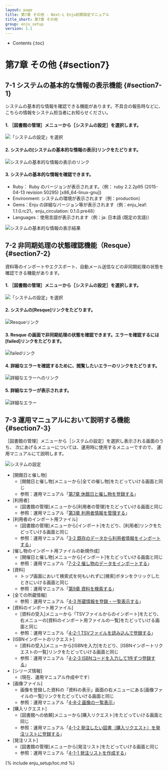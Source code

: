 ```yaml
---
layout: page
title: 第7章 その他 - Next-L Enju初期設定マニュアル
title_short: 第7章 その他
group: enju_setup
version: 1.1
---
```


* Contents
{:toc}

第7章 その他 {#section7}
========================

7-1 システムの基本的な情報の表示機能 {#section7-1}
--------------------------------------------------

システムの基本的な情報を確認できる機能があります。不具合の報告時などに、こちらの情報をシステム担当者にお知らせください。

#### 1. ［図書館の管理］メニューから［システムの設定］を選択します。

![「システムの設定」を選択](../assets/images/1.1/image_system_setup.png)

#### 2. システムの[システムの基本的な情報の表示]リンクをたどります。

![システムの基本的な情報の表示のリンク](../assets/images/1.1/image_initial_systemdisp01.png)

#### 3. システムの基本的な情報を確認できます。

* Ruby： Ruby のバージョンが表示されます。（例： ruby 2.2.2p95 (2015-04-13 revision 50295) [x86_64-linux-gnu])
* Environment: システムの環境が表示されます（例：production）
* Gems：Enju の詳細なバージョン等が表示されます（例：enju_leaf: 1.1.0.rc21，enju_circulation: 0.1.0.pre48）
* Languages：使用言語が表示されます（例：ja: 日本語 (既定の言語)）

![システムの基本的な情報の表示結果](../assets/images/1.1/image_initial_systemdisp03.png)

7-2 非同期処理の状態確認機能（Resque） {#section7-2}
--------------------------------------------------------

資料等のインポートやエクスポート、自動メール送信などの非同期処理の状態を確認できる機能があります。

#### 1. ［図書館の管理］メニューから［システムの設定］を選択します。

![「システムの設定」を選択](../assets/images/1.1/image_system_setup.png) 

#### 2. システムの[Resque]リンクをたどります。

![Resqueリンク](../assets/images/1.1/image_initial_resque.png)

#### 3. Resque の画面で非同期処理の状態を確認できます。エラーを確認するには[failed]リンクをたどります。

![failedリンク](../assets/images/1.1/image_initial_resque2.png)

#### 4. 詳細なエラーを確認するために、閲覧したいエラーのリンクをたどります。

![詳細なエラーへのリンク](../assets/images/1.1/image_initial_resque_3.png)

#### 5. 詳細なエラーが表示されます。

![詳細なエラー](../assets/images/1.1/image_initial_resque_4.png)

7-3 運用マニュアルにおいて説明する機能 {#section7-3}
----------------------------------------------------

［図書館の管理］メニューから［システムの設定］を選択し表示される画面のうち、
次にあげるメニューについては、運用時に使用するメニューですので、
運用マニュアルにて説明します。

![システムの設定](../assets/images/1.1/image_initial_085.png)

* [開館日と催し物] 
    * [開館日と催し物]メニューから[全ての催し物]をたどっていける画面と同じ
    * 参照：運用マニュアル「[第7章 休館日と催し物を登録する](enju_operation_7.html)」
* [利用者]　
    * [図書館の管理]メニューから[利用者の管理]をたどっていける画面と同じ
    * 参照：運用マニュアル「[第3章 利用者情報を管理する](enju_operation_3.html)」
* [利用者のインポート用ファイル]
    * [図書館の管理]メニューから[インポート]をたどり、[利用者]リンクをたどっていける画面と同じ
    * 参照：運用マニュアル「[3-2 既存のデータから利用者情報をインポートする](enju_operation_3.html#section3-2)」
* [催し物のインポート用ファイルの新規作成]
    * [開催日と催し物]メニューから[インポート]をたどっていける画面と同じ
    * 参照：運用マニュアル「[7-2-2 催し物のデータをインポートする](enju_operation_7.html#section7-2-2)」
* [資料]
    * トップ画面において検索式を何もいれずに[検索]ボタンをクリックしたときにいける画面と同じ
    * 参照：運用マニュアル「[第9章 資料を検索する](enju_operation_9.html)」
* [全ての所蔵情報]
    * 参照：運用マニュアル「[4-3 所蔵情報を登録・一覧表示する](enju_operation_4.html#section4-3)」
* [資料のインポート用ファイル]
    * [資料の受入]メニューから「TSVファイルからのインポート]をたどり、右メニューの[資料のインポート用ファイルの一覧]をたどっていける画面と同じ
    * 参照：運用マニュアル「[4-2-1 TSVファイルを読み込んで登録する](enju_operation_4.html#section4-2-1)」
* [ISBNインポートのリクエスト]
    * [資料の受入]メニューから[ISBNを入力]をたどり、[ISBNインポートリクエストの一覧]リンクをたどっていける画面と同じ
    * 参照：運用マニュアル「[4-2-3 ISBNコードを入力して1件ずつ登録する](enju_operation_4.html#section4-2-3)」
* [シリーズ情報]
     * (現在、運用マニュアル作成中です）
* [画像ファイル]
     * 画像を登録した資料の「資料の表示」画面の右メニューにある[画像ファイルの一覧]リンクをたどっていける画面と同じ
     * 参照：運用マニュアル「[4-8-2 画像の一覧表示](enju_operation_4.html#section4-8-2)」
* [購入リクエスト]
     * [図書館への依頼]メニューから[購入リクエスト]をたどっていける画面と同じ
     * 参照：運用マニュアル「[4-1-2 発注したい図書（購入リクエスト）を発注リストに登録する](enju_operation_4.html#section4-1-2)」
* [発注リスト]
     * [図書館の管理]メニューから[発注リスト]をたどっていける画面と同じ
     * 参照：運用マニュアル「[4-1-1 発注リストを作成する](enju_operation_4.html#section4-1-1)」

{% include enju_setup/toc.md %}
